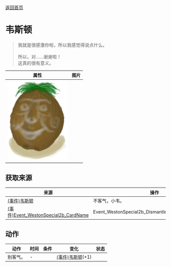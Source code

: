 [返回首页](index.md)  
# 韦斯顿  
> 我就是很感激你啦，所以我感觉得说点什么。<br><br>所以，对……谢谢啦！<br>这真的很有意义。  
  
  属性  |   图片   
 ----  |  ----:   
   |  ![](Sprite/Weston.png)   
  
## 获取来源  
来源  |  操作  
----  |  ----  
[(事件)韦斯顿](Event_WestonSpecial1b.md)  |  不客气，小韦。  
[(事件)Event_WestonSpecial2b_CardName](Event_WestonSpecial2b.md)  |  Event_WestonSpecial2b_DismantleActions[0].ActionName  
## 动作  
动作  |  时间  |  条件  |  变化  |  状态  
----  |  ----  |  ----  |  ----  |  ----  
别客气。  |  -  |    |  [(事件)韦斯顿](Event_WestonSpecial1d.md)(+1)  |    
